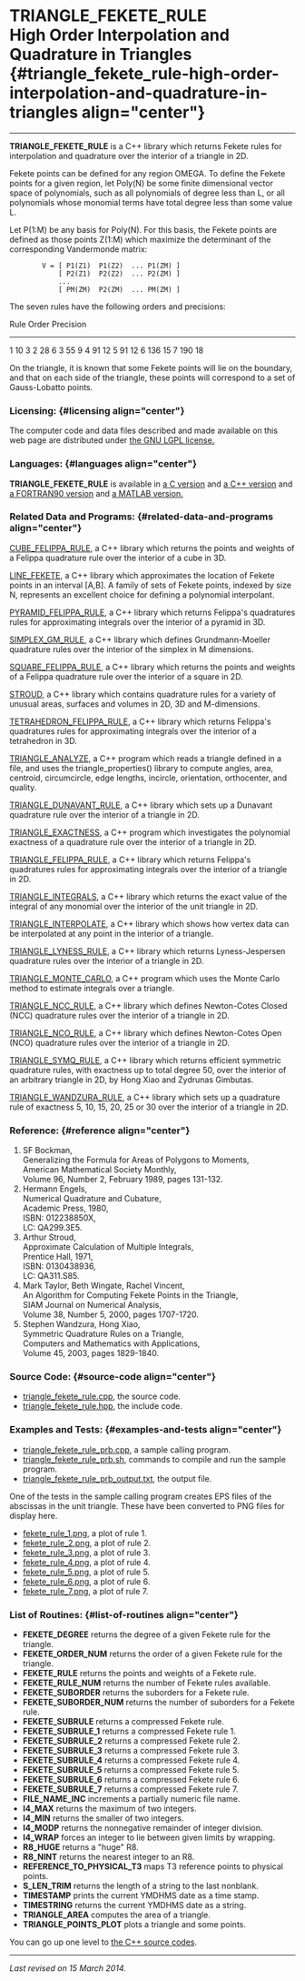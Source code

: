 TRIANGLE\_FEKETE\_RULE\
High Order Interpolation and Quadrature in Triangles {#triangle_fekete_rule-high-order-interpolation-and-quadrature-in-triangles align="center"}
====================================================

------------------------------------------------------------------------

**TRIANGLE\_FEKETE\_RULE** is a C++ library which returns Fekete rules
for interpolation and quadrature over the interior of a triangle in 2D.

Fekete points can be defined for any region OMEGA. To define the Fekete
points for a given region, let Poly(N) be some finite dimensional vector
space of polynomials, such as all polynomials of degree less than L, or
all polynomials whose monomial terms have total degree less than some
value L.

Let P(1:M) be any basis for Poly(N). For this basis, the Fekete points
are defined as those points Z(1:M) which maximize the determinant of the
corresponding Vandermonde matrix:

            V = [ P1(Z1)  P1(Z2)  ... P1(ZM) ]
                [ P2(Z1)  P2(Z2)  ... P2(ZM) ]
                ...
                [ PM(ZM)  P2(ZM)  ... PM(ZM) ]
          

The seven rules have the following orders and precisions:

  Rule   Order   Precision
  ------ ------- -----------
  1      10      3
  2      28      6
  3      55      9
  4      91      12
  5      91      12
  6      136     15
  7      190     18

On the triangle, it is known that some Fekete points will lie on the
boundary, and that on each side of the triangle, these points will
correspond to a set of Gauss-Lobatto points.

### Licensing: {#licensing align="center"}

The computer code and data files described and made available on this
web page are distributed under [the GNU LGPL
license.](../../txt/gnu_lgpl.txt)

### Languages: {#languages align="center"}

**TRIANGLE\_FEKETE\_RULE** is available in [a C
version](../../c_src/triangle_fekete_rule/triangle_fekete_rule.html) and
[a C++
version](../../cpp_src/triangle_fekete_rule/triangle_fekete_rule.html)
and [a FORTRAN90
version](../../f_src/triangle_fekete_rule/triangle_fekete_rule.html) and
[a MATLAB
version.](../../m_src/triangle_fekete_rule/triangle_fekete_rule.html)

### Related Data and Programs: {#related-data-and-programs align="center"}

[CUBE\_FELIPPA\_RULE](../../cpp_src/cube_felippa_rule/cube_felippa_rule.html),
a C++ library which returns the points and weights of a Felippa
quadrature rule over the interior of a cube in 3D.

[LINE\_FEKETE](../../cpp_src/line_fekete/line_fekete.html), a C++
library which approximates the location of Fekete points in an interval
\[A,B\]. A family of sets of Fekete points, indexed by size N,
represents an excellent choice for defining a polynomial interpolant.

[PYRAMID\_FELIPPA\_RULE](../../cpp_src/pyramid_felippa_rule/pyramid_felippa_rule.html),
a C++ library which returns Felippa's quadratures rules for
approximating integrals over the interior of a pyramid in 3D.

[SIMPLEX\_GM\_RULE](../../cpp_src/simplex_gm_rule/simplex_gm_rule.html),
a C++ library which defines Grundmann-Moeller quadrature rules over the
interior of the simplex in M dimensions.

[SQUARE\_FELIPPA\_RULE](../../cpp_src/square_felippa_rule/square_felippa_rule.html),
a C++ library which returns the points and weights of a Felippa
quadrature rule over the interior of a square in 2D.

[STROUD](../../cpp_src/stroud/stroud.html), a C++ library which contains
quadrature rules for a variety of unusual areas, surfaces and volumes in
2D, 3D and M-dimensions.

[TETRAHEDRON\_FELIPPA\_RULE](../../cpp_src/tetrahedron_felippa_rule/tetrahedron_felippa_rule.html),
a C++ library which returns Felippa's quadratures rules for
approximating integrals over the interior of a tetrahedron in 3D.

[TRIANGLE\_ANALYZE](../../cpp_src/triangle_analyze/triangle_analyze.html),
a C++ program which reads a triangle defined in a file, and uses the
triangle\_properties() library to compute angles, area, centroid,
circumcircle, edge lengths, incircle, orientation, orthocenter, and
quality.

[TRIANGLE\_DUNAVANT\_RULE](../../cpp_src/triangle_dunavant_rule/triangle_dunavant_rule.html),
a C++ library which sets up a Dunavant quadrature rule over the interior
of a triangle in 2D.

[TRIANGLE\_EXACTNESS](../../cpp_src/triangle_exactness/triangle_exactness.html),
a C++ program which investigates the polynomial exactness of a
quadrature rule over the interior of a triangle in 2D.

[TRIANGLE\_FELIPPA\_RULE](../../cpp_src/triangle_felippa_rule/triangle_felippa_rule.html),
a C++ library which returns Felippa's quadratures rules for
approximating integrals over the interior of a triangle in 2D.

[TRIANGLE\_INTEGRALS](../../cpp_src/triangle_integrals/triangle_integrals.html),
a C++ library which returns the exact value of the integral of any
monomial over the interior of the unit triangle in 2D.

[TRIANGLE\_INTERPOLATE](../../cpp_src/triangle_interpolate/triangle_interpolate.html),
a C++ library which shows how vertex data can be interpolated at any
point in the interior of a triangle.

[TRIANGLE\_LYNESS\_RULE](../../cpp_src/triangle_lyness_rule/triangle_lyness_rule.html),
a C++ library which returns Lyness-Jespersen quadrature rules over the
interior of a triangle in 2D.

[TRIANGLE\_MONTE\_CARLO](../../cpp_src/triangle_monte_carlo/triangle_monte_carlo.html),
a C++ program which uses the Monte Carlo method to estimate integrals
over a triangle.

[TRIANGLE\_NCC\_RULE](../../cpp_src/triangle_ncc_rule/triangle_ncc_rule.html),
a C++ library which defines Newton-Cotes Closed (NCC) quadrature rules
over the interior of a triangle in 2D.

[TRIANGLE\_NCO\_RULE](../../cpp_src/triangle_nco_rule/triangle_nco_rule.html),
a C++ library which defines Newton-Cotes Open (NCO) quadrature rules
over the interior of a triangle in 2D.

[TRIANGLE\_SYMQ\_RULE](../../cpp_src/triangle_symq_rule/triangle_symq_rule.html),
a C++ library which returns efficient symmetric quadrature rules, with
exactness up to total degree 50, over the interior of an arbitrary
triangle in 2D, by Hong Xiao and Zydrunas Gimbutas.

[TRIANGLE\_WANDZURA\_RULE](../../cpp_src/triangle_wandzura_rule/triangle_wandzura_rule.html),
a C++ library which sets up a quadrature rule of exactness 5, 10, 15,
20, 25 or 30 over the interior of a triangle in 2D.

### Reference: {#reference align="center"}

1.  SF Bockman,\
    Generalizing the Formula for Areas of Polygons to Moments,\
    American Mathematical Society Monthly,\
    Volume 96, Number 2, February 1989, pages 131-132.
2.  Hermann Engels,\
    Numerical Quadrature and Cubature,\
    Academic Press, 1980,\
    ISBN: 012238850X,\
    LC: QA299.3E5.
3.  Arthur Stroud,\
    Approximate Calculation of Multiple Integrals,\
    Prentice Hall, 1971,\
    ISBN: 0130438936,\
    LC: QA311.S85.
4.  Mark Taylor, Beth Wingate, Rachel Vincent,\
    An Algorithm for Computing Fekete Points in the Triangle,\
    SIAM Journal on Numerical Analysis,\
    Volume 38, Number 5, 2000, pages 1707-1720.
5.  Stephen Wandzura, Hong Xiao,\
    Symmetric Quadrature Rules on a Triangle,\
    Computers and Mathematics with Applications,\
    Volume 45, 2003, pages 1829-1840.

### Source Code: {#source-code align="center"}

-   [triangle\_fekete\_rule.cpp](triangle_fekete_rule.cpp), the source
    code.
-   [triangle\_fekete\_rule.hpp](triangle_fekete_rule.hpp), the include
    code.

### Examples and Tests: {#examples-and-tests align="center"}

-   [triangle\_fekete\_rule\_prb.cpp](triangle_fekete_rule_prb.cpp), a
    sample calling program.
-   [triangle\_fekete\_rule\_prb.sh](triangle_fekete_rule_prb.sh),
    commands to compile and run the sample program.
-   [triangle\_fekete\_rule\_prb\_output.txt](triangle_fekete_rule_prb_output.txt),
    the output file.

One of the tests in the sample calling program creates EPS files of the
abscissas in the unit triangle. These have been converted to PNG files
for display here.

-   [fekete\_rule\_1.png](fekete_rule_1.png), a plot of rule 1.
-   [fekete\_rule\_2.png](fekete_rule_2.png), a plot of rule 2.
-   [fekete\_rule\_3.png](fekete_rule_3.png), a plot of rule 3.
-   [fekete\_rule\_4.png](fekete_rule_4.png), a plot of rule 4.
-   [fekete\_rule\_5.png](fekete_rule_5.png), a plot of rule 5.
-   [fekete\_rule\_6.png](fekete_rule_6.png), a plot of rule 6.
-   [fekete\_rule\_7.png](fekete_rule_7.png), a plot of rule 7.

### List of Routines: {#list-of-routines align="center"}

-   **FEKETE\_DEGREE** returns the degree of a given Fekete rule for the
    triangle.
-   **FEKETE\_ORDER\_NUM** returns the order of a given Fekete rule for
    the triangle.
-   **FEKETE\_RULE** returns the points and weights of a Fekete rule.
-   **FEKETE\_RULE\_NUM** returns the number of Fekete rules available.
-   **FEKETE\_SUBORDER** returns the suborders for a Fekete rule.
-   **FEKETE\_SUBORDER\_NUM** returns the number of suborders for a
    Fekete rule.
-   **FEKETE\_SUBRULE** returns a compressed Fekete rule.
-   **FEKETE\_SUBRULE\_1** returns a compressed Fekete rule 1.
-   **FEKETE\_SUBRULE\_2** returns a compressed Fekete rule 2.
-   **FEKETE\_SUBRULE\_3** returns a compressed Fekete rule 3.
-   **FEKETE\_SUBRULE\_4** returns a compressed Fekete rule 4.
-   **FEKETE\_SUBRULE\_5** returns a compressed Fekete rule 5.
-   **FEKETE\_SUBRULE\_6** returns a compressed Fekete rule 6.
-   **FEKETE\_SUBRULE\_7** returns a compressed Fekete rule 7.
-   **FILE\_NAME\_INC** increments a partially numeric file name.
-   **I4\_MAX** returns the maximum of two integers.
-   **I4\_MIN** returns the smaller of two integers.
-   **I4\_MODP** returns the nonnegative remainder of integer division.
-   **I4\_WRAP** forces an integer to lie between given limits by
    wrapping.
-   **R8\_HUGE** returns a "huge" R8.
-   **R8\_NINT** returns the nearest integer to an R8.
-   **REFERENCE\_TO\_PHYSICAL\_T3** maps T3 reference points to physical
    points.
-   **S\_LEN\_TRIM** returns the length of a string to the last
    nonblank.
-   **TIMESTAMP** prints the current YMDHMS date as a time stamp.
-   **TIMESTRING** returns the current YMDHMS date as a string.
-   **TRIANGLE\_AREA** computes the area of a triangle.
-   **TRIANGLE\_POINTS\_PLOT** plots a triangle and some points.

You can go up one level to [the C++ source codes](../cpp_src.html).

------------------------------------------------------------------------

*Last revised on 15 March 2014.*

